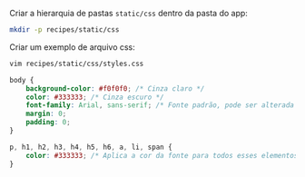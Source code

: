 Criar a hierarquia de pastas `static/css` dentro da pasta do app:

```bash
mkdir -p recipes/static/css
```

Criar um exemplo de arquivo css:

```bash
vim recipes/static/css/styles.css
```
```css
body {
    background-color: #f0f0f0; /* Cinza claro */
    color: #333333; /* Cinza escuro */
    font-family: Arial, sans-serif; /* Fonte padrão, pode ser alterada */
    margin: 0;
    padding: 0;
}

p, h1, h2, h3, h4, h5, h6, a, li, span {
    color: #333333; /* Aplica a cor da fonte para todos esses elementos */
}
```
